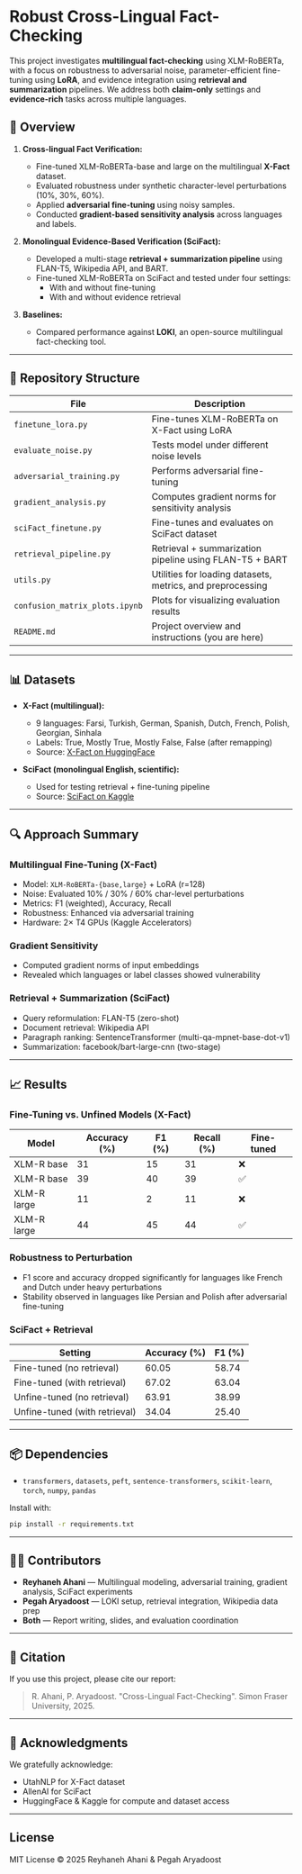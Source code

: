 
# Robust Cross-Lingual Fact-Checking

This project investigates **multilingual fact-checking** using XLM-RoBERTa, with a focus on robustness to adversarial noise, parameter-efficient fine-tuning using **LoRA**, and evidence integration using **retrieval and summarization** pipelines. We address both **claim-only** settings and **evidence-rich** tasks across multiple languages.

## 🚀 Overview

1. **Cross-lingual Fact Verification:**  
   - Fine-tuned XLM-RoBERTa-base and large on the multilingual **X-Fact** dataset.
   - Evaluated robustness under synthetic character-level perturbations (10%, 30%, 60%).
   - Applied **adversarial fine-tuning** using noisy samples.
   - Conducted **gradient-based sensitivity analysis** across languages and labels.

2. **Monolingual Evidence-Based Verification (SciFact):**  
   - Developed a multi-stage **retrieval + summarization pipeline** using FLAN-T5, Wikipedia API, and BART.
   - Fine-tuned XLM-RoBERTa on SciFact and tested under four settings:
     - With and without fine-tuning
     - With and without evidence retrieval

3. **Baselines:**  
   - Compared performance against **LOKI**, an open-source multilingual fact-checking tool.

---

## 📁 Repository Structure

| File | Description |
|------|-------------|
| `finetune_lora.py` | Fine-tunes XLM-RoBERTa on X-Fact using LoRA |
| `evaluate_noise.py` | Tests model under different noise levels |
| `adversarial_training.py` | Performs adversarial fine-tuning |
| `gradient_analysis.py` | Computes gradient norms for sensitivity analysis |
| `sciFact_finetune.py` | Fine-tunes and evaluates on SciFact dataset |
| `retrieval_pipeline.py` | Retrieval + summarization pipeline using FLAN-T5 + BART |
| `utils.py` | Utilities for loading datasets, metrics, and preprocessing |
| `confusion_matrix_plots.ipynb` | Plots for visualizing evaluation results |
| `README.md` | Project overview and instructions (you are here) |

---

## 📊 Datasets

- **X-Fact (multilingual):**  
  - 9 languages: Farsi, Turkish, German, Spanish, Dutch, French, Polish, Georgian, Sinhala  
  - Labels: True, Mostly True, Mostly False, False (after remapping)  
  - Source: [X-Fact on HuggingFace](https://huggingface.co/datasets/utahnlp/x-fact)

- **SciFact (monolingual English, scientific):**  
  - Used for testing retrieval + fine-tuning pipeline  
  - Source: [SciFact on Kaggle](https://www.kaggle.com/datasets/thedevastator/unlock-insight-into-scientific-claims-with-scifa)

---

## 🔍 Approach Summary

### Multilingual Fine-Tuning (X-Fact)
- Model: `XLM-RoBERTa-{base,large}` + LoRA (r=128)
- Noise: Evaluated 10% / 30% / 60% char-level perturbations
- Metrics: F1 (weighted), Accuracy, Recall
- Robustness: Enhanced via adversarial training
- Hardware: 2× T4 GPUs (Kaggle Accelerators)

### Gradient Sensitivity
- Computed gradient norms of input embeddings
- Revealed which languages or label classes showed vulnerability

### Retrieval + Summarization (SciFact)
- Query reformulation: FLAN-T5 (zero-shot)
- Document retrieval: Wikipedia API
- Paragraph ranking: SentenceTransformer (multi-qa-mpnet-base-dot-v1)
- Summarization: facebook/bart-large-cnn (two-stage)

---

## 📈 Results

### Fine-Tuning vs. Unfined Models (X-Fact)
| Model | Accuracy (%) | F1 (%) | Recall (%) | Fine-tuned |
|-------|--------------|--------|-------------|-------------|
| XLM-R base | 31 | 15 | 31 | ❌ |
| XLM-R base | 39 | 40 | 39 | ✅ |
| XLM-R large | 11 | 2 | 11 | ❌ |
| XLM-R large | 44 | 45 | 44 | ✅ |

### Robustness to Perturbation
- F1 score and accuracy dropped significantly for languages like French and Dutch under heavy perturbations
- Stability observed in languages like Persian and Polish after adversarial fine-tuning

### SciFact + Retrieval
| Setting | Accuracy (%) | F1 (%) |
|---------|--------------|--------|
| Fine-tuned (no retrieval) | 60.05 | 58.74 |
| Fine-tuned (with retrieval) | 67.02 | 63.04 |
| Unfine-tuned (no retrieval) | 63.91 | 38.99 |
| Unfine-tuned (with retrieval) | 34.04 | 25.40 |

---

## 📦 Dependencies

- `transformers`, `datasets`, `peft`, `sentence-transformers`, `scikit-learn`, `torch`, `numpy`, `pandas`

Install with:

```bash
pip install -r requirements.txt
```

---

## 👩‍💻 Contributors

- **Reyhaneh Ahani** — Multilingual modeling, adversarial training, gradient analysis, SciFact experiments  
- **Pegah Aryadoost** — LOKI setup, retrieval integration, Wikipedia data prep  
- **Both** — Report writing, slides, and evaluation coordination

---

## 📜 Citation

If you use this project, please cite our report:

> R. Ahani, P. Aryadoost. "Cross-Lingual Fact-Checking". Simon Fraser University, 2025.

---

## 📂 Acknowledgments

We gratefully acknowledge:
- UtahNLP for X-Fact dataset
- AllenAI for SciFact
- HuggingFace & Kaggle for compute and dataset access

---

## License

MIT License © 2025 Reyhaneh Ahani & Pegah Aryadoost
